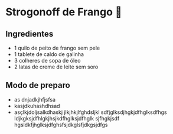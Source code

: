 # Strogonoff de Frango 🐔
## **Ingredientes**
- 1 quilo de peito de frango sem pele
- 1 tablete de caldo de galinha
- 3 colheres de sopa de óleo 
- 2 latas de creme de leite sem soro

## **Modo de preparo**
- as dnjadkjhfjsfsa
- kasjdkuhashdhsad
- asçlkjdoljsalkdhaskj jlkjhkjlfghdsljkl
sdfjglksdjhgkjdfhglksdfhgs
ldjkgksjdfhlgkjhsjkdfhglksjdfhglk
sjfhgkjsdf
hgsldkfjhglksjdfghsfsjdkglsfjdkgsjdfgs

